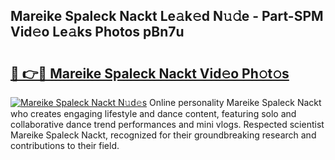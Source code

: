 ## Mareike Spaleck Nackt Le𝚊k𝚎d N𝚞𝚍e - Part-SPM Vid𝚎o Le𝚊ks Photos pBn7u

# <h2><a href="http://fb5q9y3.evod.top/?m=Mareike+Spaleck+Nackt">🔗 👉🔴 Mareike Spaleck Nackt Vid𝚎o Ph𝚘t𝚘s</a></h2>

[![Mareike Spaleck Nackt N𝚞d𝚎s](https://i.imgur.com/8V9OHl7.gif)](http://fb5q9y3.evod.top/?m=Mareike+Spaleck+Nackt)
Online personality Mareike Spaleck Nackt who creates engaging lifestyle and dance content, featuring solo and collaborative dance trend performances and mini vlogs. Respected scientist Mareike Spaleck Nackt, recognized for their groundbreaking research and contributions to their field. 
